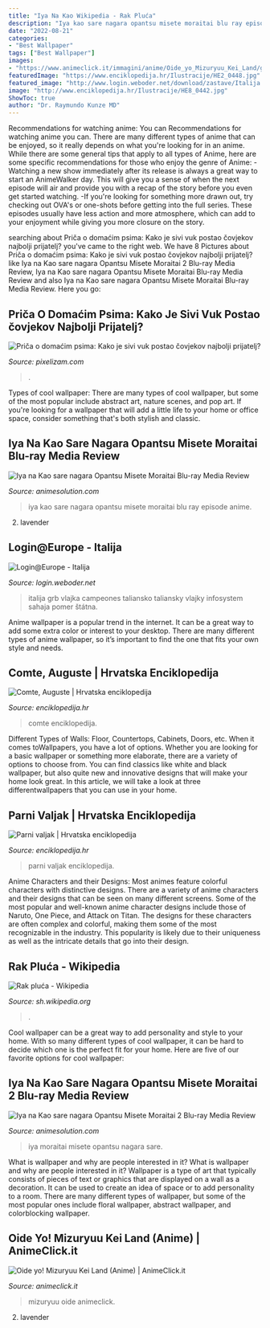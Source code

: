 ```yaml
---
title: "Iya Na Kao Wikipedia - Rak Pluća"
description: "Iya kao sare nagara opantsu misete moraitai blu ray episode anime"
date: "2022-08-21"
categories:
- "Best Wallpaper"
tags: ["Best Wallpaper"]
images:
- "https://www.animeclick.it/immagini/anime/Oide_yo_Mizuryuu_Kei_Land/gallery_original/Oide_yo_Mizuryuu_Kei_Land-5aa1b84f49057.jpg"
featuredImage: "https://www.enciklopedija.hr/Ilustracije/HE2_0448.jpg"
featured_image: "http://www.login.weboder.net/download/zastave/Italija.png"
image: "http://www.enciklopedija.hr/Ilustracije/HE8_0442.jpg"
ShowToc: true
author: "Dr. Raymundo Kunze MD"
---
```



Recommendations for watching anime: You can
Recommendations for watching anime you can. There are many different types of anime that can be enjoyed, so it really depends on what you're looking for in an anime. While there are some general tips that apply to all types of Anime, here are some specific recommendations for those who enjoy the genre of Anime: 
-Watching a new show immediately after its release is always a great way to start an AnimeWalker day. This will give you a sense of when the next episode will air and provide you with a recap of the story before you even get started watching. 
-If you're looking for something more drawn out, try checking out OVA's or one-shots before getting into the full series. These episodes usually have less action and more atmosphere, which can add to your enjoyment while giving you more closure on the story.

	

		
searching about Priča o domaćim psima: Kako je sivi vuk postao čovjekov najbolji prijatelj? you've came to the right web. We have 8 Pictures about Priča o domaćim psima: Kako je sivi vuk postao čovjekov najbolji prijatelj? like Iya na Kao sare nagara Opantsu Misete Moraitai 2 Blu-ray Media Review, Iya na Kao sare nagara Opantsu Misete Moraitai Blu-ray Media Review and also Iya na Kao sare nagara Opantsu Misete Moraitai Blu-ray Media Review. Here you go:
		
    
## Priča O Domaćim Psima: Kako Je Sivi Vuk Postao čovjekov Najbolji Prijatelj?

<img loading=lazy src="http://pixelizam.com/wp-content/uploads/2013/06/sivi-vuk2.jpg" onerror="this.onerror=null;this.src='https://tse4.mm.bing.net/th?id=OIP.0eMOC8jdvm0jZqa8rtCkrAHaEs&amp;pid=15.1';" alt="Priča o domaćim psima: Kako je sivi vuk postao čovjekov najbolji prijatelj?">

_Source: pixelizam.com_

>. 

	

Types of cool wallpaper:
There are many types of cool wallpaper, but some of the most popular include abstract art, nature scenes, and pop art. If you're looking for a wallpaper that will add a little life to your home or office space, consider something that's both stylish and classic.

    
## Iya Na Kao Sare Nagara Opantsu Misete Moraitai Blu-ray Media Review

<img loading=lazy src="https://animesolution.com/wp-content/uploads/2019/02/IyaPan-05_03.55_2019.02.02_00.59.31.jpg" onerror="this.onerror=null;this.src='https://tse2.mm.bing.net/th?id=OIP.5aBC6rSzy5F2Hov9SxZV8QHaEK&amp;pid=15.1';" alt="Iya na Kao sare nagara Opantsu Misete Moraitai Blu-ray Media Review">

_Source: animesolution.com_

>iya kao sare nagara opantsu misete moraitai blu ray episode anime. 

	

2. lavender 

    
## Login@Europe - Italija

<img loading=lazy src="http://www.login.weboder.net/download/zastave/Italija.png" onerror="this.onerror=null;this.src='https://tse3.mm.bing.net/th?id=OIP.4GEgjcwv-sEcKOosOrsJ2QHaE7&amp;pid=15.1';" alt="Login@Europe - Italija">

_Source: login.weboder.net_

>italija grb vlajka campeones taliansko taliansky vlajky infosystem sahaja pomer štátna. 

	

Anime wallpaper is a popular trend in the internet. It can be a great way to add some extra color or interest to your desktop. There are many different types of anime wallpaper, so it’s important to find the one that fits your own style and needs.

    
## Comte, Auguste | Hrvatska Enciklopedija

<img loading=lazy src="https://www.enciklopedija.hr/Ilustracije/HE2_0448.jpg" onerror="this.onerror=null;this.src='https://tse1.mm.bing.net/th?id=OIP.hRIksBMMqx5Ua9XgisDw_wAAAA&amp;pid=15.1';" alt="Comte, Auguste | Hrvatska enciklopedija">

_Source: enciklopedija.hr_

>comte enciklopedija. 

	

Different Types of Walls: Floor, Countertops, Cabinets, Doors, etc.
When it comes toWallpapers, you have a lot of options. Whether you are looking for a basic wallpaper or something more elaborate, there are a variety of options to choose from. You can find classics like white and black wallpaper, but also quite new and innovative designs that will make your home look great. In this article, we will take a look at three differentwallpapers that you can use in your home.

    
## Parni Valjak | Hrvatska Enciklopedija

<img loading=lazy src="http://www.enciklopedija.hr/Ilustracije/HE8_0442.jpg" onerror="this.onerror=null;this.src='https://tse1.mm.bing.net/th?id=OIP.nhvR-Mg7MPrPJbZrP9otdgHaF_&amp;pid=15.1';" alt="Parni valjak | Hrvatska enciklopedija">

_Source: enciklopedija.hr_

>parni valjak enciklopedija. 

	

Anime Characters and their Designs: Most animes feature colorful characters with distinctive designs.
There are a variety of anime characters and their designs that can be seen on many different screens. Some of the most popular and well-known anime character designs include those of Naruto, One Piece, and Attack on Titan. The designs for these characters are often complex and colorful, making them some of the most recognizable in the industry. This popularity is likely due to their uniqueness as well as the intricate details that go into their design.

    
## Rak Pluća - Wikipedia

<img loading=lazy src="https://upload.wikimedia.org/wikipedia/commons/0/03/LungCACXR.PNG" onerror="this.onerror=null;this.src='https://tse2.mm.bing.net/th?id=OIP.C2jX43P-XzcpLjbfmdl8xgHaHM&amp;pid=15.1';" alt="Rak pluća - Wikipedia">

_Source: sh.wikipedia.org_

>. 

	

Cool wallpaper can be a great way to add personality and style to your home. With so many different types of cool wallpaper, it can be hard to decide which one is the perfect fit for your home. Here are five of our favorite options for cool wallpaper: 

    
## Iya Na Kao Sare Nagara Opantsu Misete Moraitai 2 Blu-ray Media Review

<img loading=lazy src="https://animesolution.com/wp-content/uploads/2020/02/IyaPan-2-02_02.33_2020.02.08_01.00.23_stitch.jpg" onerror="this.onerror=null;this.src='https://tse2.mm.bing.net/th?id=OIP.qwyOlCgH8lFdmUvRMAxqCwHaIH&amp;pid=15.1';" alt="Iya na Kao sare nagara Opantsu Misete Moraitai 2 Blu-ray Media Review">

_Source: animesolution.com_

>iya moraitai misete opantsu nagara sare. 

	

What is wallpaper and why are people interested in it?
What is wallpaper and why are people interested in it?
Wallpaper is a type of art that typically consists of pieces of text or graphics that are displayed on a wall as a decoration. It can be used to create an idea of space or to add personality to a room. There are many different types of wallpaper, but some of the most popular ones include floral wallpaper, abstract wallpaper, and colorblocking wallpaper.

    
## Oide Yo! Mizuryuu Kei Land (Anime) | AnimeClick.it

<img loading=lazy src="https://www.animeclick.it/immagini/anime/Oide_yo_Mizuryuu_Kei_Land/gallery_original/Oide_yo_Mizuryuu_Kei_Land-5aa1b84f49057.jpg" onerror="this.onerror=null;this.src='https://tse3.mm.bing.net/th?id=OIP.9pS1kjQ8dR46z30aICJe_AHaE8&amp;pid=15.1';" alt="Oide yo! Mizuryuu Kei Land (Anime) | AnimeClick.it">

_Source: animeclick.it_

>mizuryuu oide animeclick. 

	

2. lavender 

